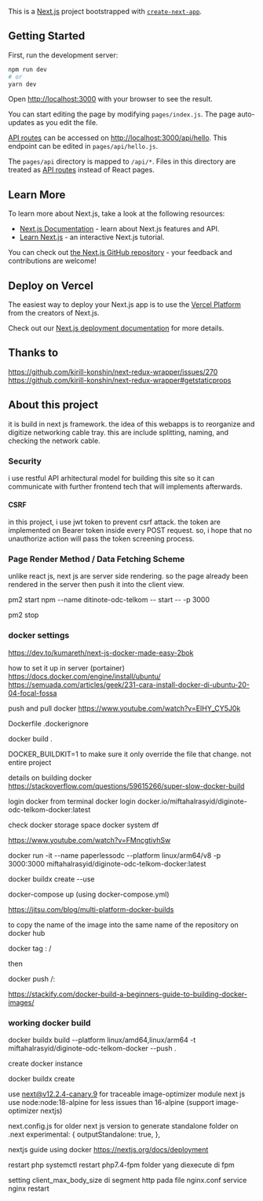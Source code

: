 This is a [Next.js](https://nextjs.org/) project bootstrapped with [`create-next-app`](https://github.com/vercel/next.js/tree/canary/packages/create-next-app).

## Getting Started

First, run the development server:

```bash
npm run dev
# or
yarn dev
```

Open [http://localhost:3000](http://localhost:3000) with your browser to see the result.

You can start editing the page by modifying `pages/index.js`. The page auto-updates as you edit the file.

[API routes](https://nextjs.org/docs/api-routes/introduction) can be accessed on [http://localhost:3000/api/hello](http://localhost:3000/api/hello). This endpoint can be edited in `pages/api/hello.js`.

The `pages/api` directory is mapped to `/api/*`. Files in this directory are treated as [API routes](https://nextjs.org/docs/api-routes/introduction) instead of React pages.

## Learn More

To learn more about Next.js, take a look at the following resources:

- [Next.js Documentation](https://nextjs.org/docs) - learn about Next.js features and API.
- [Learn Next.js](https://nextjs.org/learn) - an interactive Next.js tutorial.

You can check out [the Next.js GitHub repository](https://github.com/vercel/next.js/) - your feedback and contributions are welcome!

## Deploy on Vercel

The easiest way to deploy your Next.js app is to use the [Vercel Platform](https://vercel.com/new?utm_medium=default-template&filter=next.js&utm_source=create-next-app&utm_campaign=create-next-app-readme) from the creators of Next.js.

Check out our [Next.js deployment documentation](https://nextjs.org/docs/deployment) for more details.

## Thanks to 
https://github.com/kirill-konshin/next-redux-wrapper/issues/270
https://github.com/kirill-konshin/next-redux-wrapper#getstaticprops

## About this project

it is build in next js framework.
the idea of this webapps is to reorganize and digitize networking cable tray. this are include splitting, naming, and checking the network cable.

### Security

i use restful API arhitectural model for building this site so it can communicate with further frontend tech that will implements afterwards.

#### CSRF 
in this project, i use jwt token to prevent csrf attack. the token are implemented on Bearer token inside every POST request. so, i hope that no unauthorize action will pass the token screening process.

### Page Render Method / Data Fetching Scheme

unlike react js, next js are server side rendering. so the page already been rendered in the server then push it into the client view.

pm2 start npm --name ditinote-odc-telkom -- start -- -p 3000

pm2 stop

### docker settings
https://dev.to/kumareth/next-js-docker-made-easy-2bok

how to set it up in server (portainer)
https://docs.docker.com/engine/install/ubuntu/
https://semuada.com/articles/geek/231-cara-install-docker-di-ubuntu-20-04-focal-fossa

push and pull docker 
https://www.youtube.com/watch?v=EIHY_CY5J0k

Dockerfile
.dockerignore

docker build . 

DOCKER_BUILDKIT=1
to make sure it only override the file that change. not entire project

details on building docker 
https://stackoverflow.com/questions/59615266/super-slow-docker-build

login docker from terminal
docker login 
docker.io/miftahalrasyid/diginote-odc-telkom-docker:latest

check docker storage space
docker system df

https://www.youtube.com/watch?v=FMncgtivhSw

docker run -it --name paperlessodc --platform linux/arm64/v8 -p 3000:3000 miftahalrasyid/diginote-odc-telkom-docker:latest

docker buildx create --use

docker-compose up (using docker-compose.yml)


https://jitsu.com/blog/multi-platform-docker-builds

to copy the name of the image into the same name of the repository on docker hub

docker tag <name of current REPOSITORY>:<TAG> <name of the docker username>/<name of the images>

then

docker push <name of the docker username>/<name of the images>:<TAG>

https://stackify.com/docker-build-a-beginners-guide-to-building-docker-images/

### working docker build
docker buildx build --platform linux/amd64,linux/arm64 -t miftahalrasyid/diginote-odc-telkom-docker --push .

create docker instance 

docker buildx create 

use next@v12.2.4-canary.9 for traceable image-optimizer module next js
use node:node:18-alpine for less issues than 16-alpine (support image-optimizer nextjs)

next.config.js for older next js version to generate standalone folder on .next
experimental: {
    outputStandalone: true,
},

nextjs guide using docker 
https://nextjs.org/docs/deployment

restart php 
systemctl restart php7.4-fpm
folder yang diexecute di fpm

setting client_max_body_size di segment http pada file nginx.conf
service nginx restart
